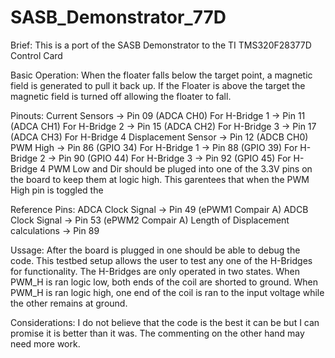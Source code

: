 # SASB_Demonstrator_77D
Brief:
  This is a port of the SASB Demonstrator to the TI TMS320F28377D Control Card

Basic Operation:
  When the floater falls below the target point, a magnetic field is generated to pull it back up. If the Floater is above the target the magnetic field is turned off allowing the floater to fall.

Pinouts:
  Current Sensors
  	-> Pin 09 (ADCA CH0) For H-Bridge 1
  	-> Pin 11 (ADCA CH1) For H-Bridge 2
  	-> Pin 15 (ADCA CH2) For H-Bridge 3
  	-> Pin 17 (ADCA CH3) For H-Bridge 4
  Displacement Sensor
  	-> Pin 12 (ADCB CH0)
  PWM High
  	-> Pin 86 (GPIO 34) For H-Bridge 1
  	-> Pin 88 (GPIO 39) For H-Bridge 2
  	-> Pin 90 (GPIO 44) For H-Bridge 3
  	-> Pin 92 (GPIO 45) For H-Bridge 4
  PWM Low and Dir should be pluged into one of the 3.3V pins on the board to keep them at 	logic high. This garentees that when the PWM High pin is toggled the 

Reference Pins:
  ADCA Clock Signal -> Pin 49 (ePWM1 Compair A)
  ADCB Clock Signal -> Pin 53 (ePWM2 Compair A)
  Length of Displacement calculations -> Pin 89

Ussage:
  After the board is plugged in one should be able to debug the code. This testbed setup allows the user to test any one of the H-Bridges for functionality. The H-Bridges are only operated in two states. When PWM_H is ran logic low, both ends of the coil are shorted to ground. When PWM_H is ran logic high, one end of the coil is ran to the input voltage while the other remains at ground.

Considerations:
  I do not believe that the code is the best it can be but I can promise it is better than it was. The commenting on the other hand may need more work.
  
  
